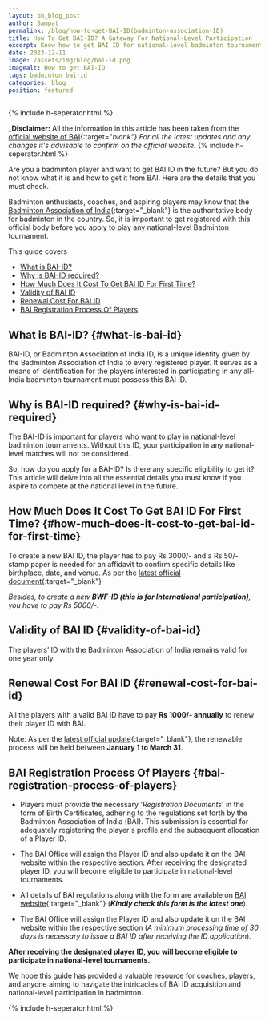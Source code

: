 ```yaml
---
layout: bb_blog_post
author: Sampat
permalink: /blog/how-to-get-BAI-ID(badminton-association-ID)
title: How To Get BAI-ID? A Gateway For National-Level Participation
excerpt: Know how to get BAI ID for national-level badminton tournaments. Follow our guide on the BAI ID application, steps to apply, and eligibility as per BAI regulations.
date: 2023-12-11
image: /assets/img/blog/bai-id.png
imagealt: How to get BAI-ID
tags: badminton bai-id
categories: blog
position: featured
---
```

{% include h-seperator.html %}

_**Disclaimer:** All the information in this article has been taken from the [official website of BAI](https://www.badmintonindia.org/){:target="_blank"}.For all the latest updates and any changes it's advisable to confirm on the official website._
{% include h-seperator.html %}

Are you a badminton player and want to get BAI ID in the future? But you do not know what it is and how to get it from BAI. Here are the details that you must check.

Badminton enthusiasts, coaches, and aspiring players may know that the [Badminton Association of India](https://badmintonindia.org/){:target="_blank"} is the authoritative body for badminton in the country. So, it is important to get registered with this official body before you apply to play any national-level Badminton tournament.

This guide covers
<br/>
- [What is BAI-ID?](#what-is-bai-id)
- [Why is BAI-ID required?](#why-is-bai-id-required)
- [How Much Does It Cost To Get BAI ID For First Time?](#how-much-does-it-cost-to-get-bai-id-for-first-time)
- [Validity of BAI ID](#validity-of-bai-id)
- [Renewal Cost For BAI ID](#renewal-cost-for-bai-id)
- [BAI Registration Process Of Players](#bai-registration-process-of-players)


## What is BAI-ID? {#what-is-bai-id}
BAI-ID, or Badminton Association of India ID, is a unique identity given by the Badminton Association of India to every registered player. It serves as a means of identification for the players interested in participating in any all-India badminton tournament must possess this BAI ID.

## Why is BAI-ID required? {#why-is-bai-id-required}

The BAI-ID is important for players who want to play in national-level badminton tournaments. Without this ID, your participation in any national-level matches will not be considered.

So, how do you apply for a BAI-ID? Is there any specific eligibility to get it? This article will delve into all the essential details you must know if you aspire to compete at the national level in the future.

## How Much Does It Cost To Get BAI ID For First Time? {#how-much-does-it-cost-to-get-bai-id-for-first-time}

To create a new BAI ID, the player has to pay Rs 3000/- and a Rs 50/- stamp paper is needed for an affidavit to confirm specific details like birthplace, date, and venue. As per the [latest official document](https://www.badmintonindia.org/download/news/For%20Creation%20of%20BAI%20IDr1.pdf){:target="_blank"}

_Besides, to create a new **BWF-ID (this is for International participation)**, you have to pay Rs 5000/-._

## Validity of BAI ID {#validity-of-bai-id}

The players’ ID with the Badminton Association of India remains valid for one year only.

## Renewal Cost For BAI ID {#renewal-cost-for-bai-id}

All the players with a valid BAI ID have to pay **Rs 1000/- annually** to renew their player ID with BAI.

Note: As per the [latest official update](https://www.badmintonindia.org/download/news/For%20Creation%20of%20BAI%20IDr1.pdf){:target="_blank"}, the renewable process will be held between **January 1 to March 31**.



## BAI Registration Process Of Players {#bai-registration-process-of-players}

* Players must provide the necessary '_Registration Documents_' in the form of Birth Certificates, adhering to the regulations set forth by the Badminton Association of India (BAI). This submission is essential for adequately registering the player's profile and the subsequent allocation of a Player ID.
 
* The BAI Office will assign the Player ID and also update it on the BAI website within the respective section. After receiving the designated player ID, you will become eligible to participate in national-level tournaments.

* All details of BAI regulations along with the form are available on [BAI website](https://www.badmintonindia.org/download/registration_new1.pdf){:target="_blank"} (**_Kindly check this form is the latest one_**).

*  The BAI Office will assign the Player ID and also update it on the BAI website within the respective section (_A minimum processing time of 30 days is necessary to issue a BAI ID after receiving the ID application_). 

**After receiving the designated player ID, you will become eligible to participate in national-level tournaments.**

We hope this guide has provided a valuable resource for coaches, players, and anyone aiming to navigate the intricacies of BAI ID acquisition and national-level participation in badminton. 

{% include h-seperator.html %}
